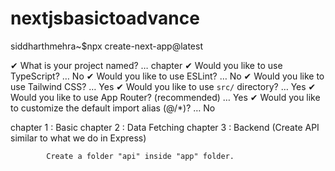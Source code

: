 # nextjsbasictoadvance

siddharthmehra~$npx create-next-app@latest

✔ What is your project named? … chapter
✔ Would you like to use TypeScript? … No
✔ Would you like to use ESLint? … No
✔ Would you like to use Tailwind CSS? …  Yes
✔ Would you like to use `src/` directory? …  Yes
✔ Would you like to use App Router? (recommended) …  Yes
✔ Would you like to customize the default import alias (@/*)? … No

chapter 1 : Basic
chapter 2 : Data Fetching
chapter 3 : Backend
            (Create API similar to what we do in Express)

            Create a folder "api" inside "app" folder.